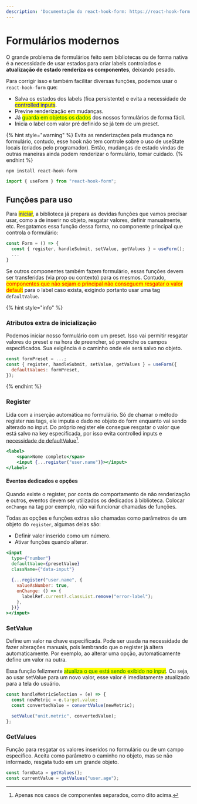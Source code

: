 ```yaml
---
description: 'Documentação do react-hook-form: https://react-hook-form.com/form-builder'
---
```


# Formulários modernos

O grande problema de formulários feito sem bibliotecas ou de forma nativa é a necessidade de usar estados para criar labels controlados e **atualização de estado renderiza os componentes**, deixando pesado.

Para corrigir isso e também facilitar diversas funções, podemos usar o `react-hook-form` que:

* Salva os estados dos labels (fica persistente) e evita a necessidade de <mark style="color:blue;">controlled inputs</mark>.
* Previne renderização em mudanças.
* Já <mark style="color:green;">guarda em objetos os dados</mark> dos nossos formulários de forma fácil.
* Inicia o label com valor pré definido se já tem de um preset.

{% hint style="warning" %}
Evita as renderizações pela mudança no formulário, contudo, esse hook não tem controle sobre o uso de useState locais (criados pelo programador). Então, mudanças de estado vindas de outras maneiras ainda podem renderizar o formulário, tomar cuidado.
{% endhint %}

```bash
npm install react-hook-form
```

```jsx
import { useForm } from "react-hook-form";
```

## Funções para uso

Para <mark style="color:blue;">iniciar</mark>, a biblioteca já prepara as devidas funções que vamos precisar usar, como a de inserir no objeto, resgatar valores, definir manualmente, etc. Resgatamos essa função dessa forma, no componente principal que controla o formulário:

```jsx
const Form = () => {
  const { register, handleSubmit, setValue, getValues } = useForm();
  ...
}
```

Se outros componentes também fazem formulário, essas funções devem ser transferidas (via prop ou contexto) para os mesmos. Contudo, <mark style="color:red;">componentes que não sejam o principal não conseguem resgatar o valor default</mark> para o label caso exista, exigindo portanto usar uma tag `defaultValue`.

{% hint style="info" %}
### Atributos extra de inicialização

Podemos iniciar nosso formulário com um preset. Isso vai permitir resgatar valores do preset e na hora de preencher, só preenche os campos especificados. Sua exigência é o caminho onde ele será salvo no objeto.

```jsx
const formPreset = ...;
const { register, handleSubmit, setValue, getValues } = useForm({
  defaultValues: formPreset,
});
```
{% endhint %}

### Register

Lida com a inserção automática no formulário. Só de chamar o método register nas tags, ele imputa o dado no objeto do form enquanto vai sendo alterado no input. Do próprio register ele consegue resgatar o valor que está salvo na key especificada, por isso evita controlled inputs e [necessidade de defaultValue](#user-content-fn-1)[^1].

```jsx
<label>
    <span>Nome completo</span>
    <input {...register("user.name")}></input>
</label>
```

#### Eventos dedicados e opções

Quando existe o register, por conta do comportamento de não renderização e outros, eventos devem ser utilizados os dedicados à biblioteca. Colocar `onChange` na tag por exemplo, não vai funcionar chamadas de funções.

Todas as opções e funções extras são chamadas como parâmetros de um objeto do `register`, algumas delas são:&#x20;

* Definir valor inserido como um número.
* Ativar funções quando alterar.

```jsx
<input
  type={"number"}
  defaultValue={presetValue}
  className={"data-input"}
  
  {...register("user.name", {
    valueAsNumber: true,
    onChange: () => {
      labelRef.current?.classList.remove("error-label");
    },
  })}
></input>
```

### SetValue

Define um valor na chave especificada. Pode ser usada na necessidade de fazer alterações manuais, pois lembrando que o register já altera automaticamente. Por exemplo, ao alterar uma opção, automaticamente define um valor na outra.

Essa função felizmente <mark style="color:green;">atualiza o que está sendo exibido no input</mark>. Ou seja, ao usar setValue para um novo valor, esse valor é imediatamente atualizado para a tela do usuário.

```jsx
const handleMetricSelection = (e) => {
  const newMetric = e.target.value;
  const convertedValue = convertValue(newMetric);
    
  setValue("unit.metric", convertedValue);
};
```

### GetValues

Função para resgatar os valores inseridos no formulário ou de um campo específico. Aceita como parâmetro o caminho no objeto, mas se não informado, resgata tudo em um grande objeto.

```jsx
const formData = getValues();
const currentValue = getValues("user.age");
```

[^1]: Apenas nos casos de componentes separados, como dito acima.
